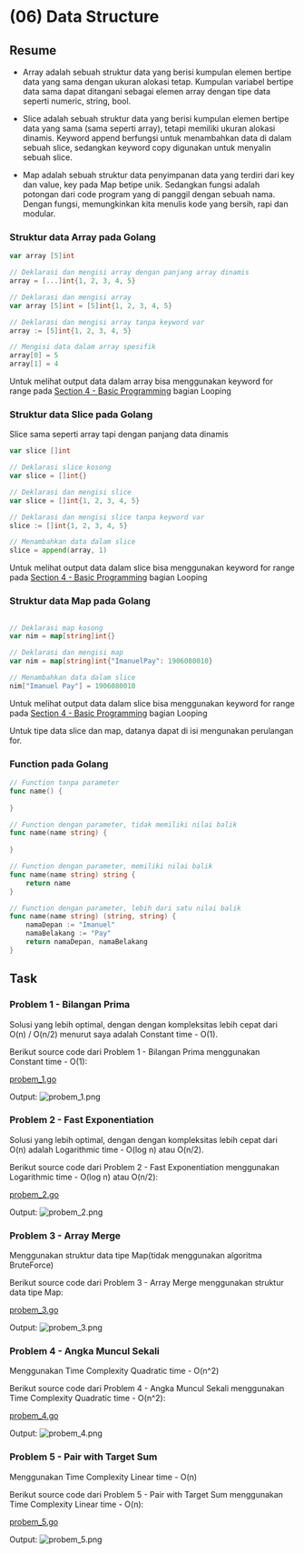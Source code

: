 # (06) Data Structure

## Resume

+ Array adalah sebuah struktur data yang berisi kumpulan elemen bertipe data yang sama dengan ukuran alokasi tetap. Kumpulan variabel bertipe data sama dapat ditangani sebagai elemen array dengan tipe data seperti numeric, string, bool.

+ Slice adalah sebuah struktur data yang berisi kumpulan elemen bertipe data yang sama (sama seperti array), tetapi memiliki ukuran alokasi dinamis. Keyword append berfungsi untuk menambahkan data di dalam sebuah slice, sedangkan keyword copy digunakan untuk menyalin sebuah slice.

+ Map adalah sebuah struktur data penyimpanan data yang terdiri dari key dan value, key pada Map betipe unik. Sedangkan fungsi adalah potongan dari code program yang di panggil dengan sebuah nama. Dengan fungsi, memungkinkan kita menulis kode yang bersih, rapi dan modular.

### Struktur data Array pada Golang

```go
var array [5]int

// Deklarasi dan mengisi array dengan panjang array dinamis
array = [...]int{1, 2, 3, 4, 5}

// Deklarasi dan mengisi array
var array [5]int = [5]int{1, 2, 3, 4, 5}

// Deklarasi dan mengisi array tanpa keyword var
array := [5]int{1, 2, 3, 4, 5}

// Mengisi data dalam array spesifik
array[0] = 5
array[1] = 4
```

Untuk melihat output data dalam array bisa menggunakan keyword for range pada [Section 4 - Basic Programming](../4_Basic%20Programming/summary.md) bagian Looping

### Struktur data Slice pada Golang

Slice sama seperti array tapi dengan panjang data dinamis

```go
var slice []int

// Deklarasi slice kosong
var slice = []int{}

// Deklarasi dan mengisi slice
var slice = []int{1, 2, 3, 4, 5}

// Deklarasi dan mengisi slice tanpa keyword var
slice := []int{1, 2, 3, 4, 5}

// Menambahkan data dalam slice
slice = append(array, 1)
```

Untuk melihat output data dalam slice bisa menggunakan keyword for range pada [Section 4 - Basic Programming](../4_Basic%20Programming/summary.md) bagian Looping

### Struktur data Map pada Golang

```go

// Deklarasi map kosong
var nim = map[string]int{}

// Deklarasi dan mengisi map
var nim = map[string]int{"ImanuelPay": 1906080010}

// Menambahkan data dalam slice
nim["Imanuel Pay"] = 1906080010
```

Untuk melihat output data dalam slice bisa menggunakan keyword for range pada [Section 4 - Basic Programming](../4_Basic%20Programming/summary.md) bagian Looping

Untuk tipe data slice dan map, datanya dapat di isi mengunakan perulangan for.

### Function pada Golang

```go
// Function tanpa parameter
func name() {
 
}

// Function dengan parameter, tidak memiliki nilai balik
func name(name string) {
 
}

// Function dengan parameter, memiliki nilai balik
func name(name string) string {
    return name
}

// Function dengan parameter, lebih dari satu nilai balik
func name(name string) (string, string) {
    namaDepan := "Imanuel"
    namaBelakang := "Pay"
    return namaDepan, namaBelakang 
}
```

## Task

### Problem 1 - Bilangan Prima

Solusi yang lebih optimal, dengan dengan kompleksitas lebih cepat dari O(n) / O(n/2) menurut saya adalah Constant time - O(1).

Berikut source code dari Problem 1 - Bilangan Prima menggunakan Constant time - O(1):

[probem_1.go](praktikum/problem_1.go)

Output:
![probem_1.png](screenshots/problem_1.png "Bilangan Prima")

### Problem 2 - Fast Exponentiation

Solusi yang lebih optimal, dengan dengan kompleksitas lebih cepat dari O(n) adalah Logarithmic time - O(log n) atau O(n/2).

Berikut source code dari Problem 2 - Fast Exponentiation menggunakan Logarithmic time - O(log n) atau O(n/2):

[probem_2.go](praktikum/problem_2.go)

Output:
![probem_2.png](screenshots/problem_2.png "Fast Exponentiation")

### Problem 3 - Array Merge

Menggunakan struktur data tipe Map(tidak menggunakan algoritma BruteForce)

Berikut source code dari Problem 3 - Array Merge menggunakan struktur data tipe Map:

[probem_3.go](praktikum/problem_3.go)

Output:
![probem_3.png](screenshots/problem_3.png "Array Merge")

### Problem 4 - Angka Muncul Sekali

Menggunakan Time Complexity Quadratic time - O(n^2)

Berikut source code dari Problem 4 - Angka Muncul Sekali menggunakan Time Complexity Quadratic time - O(n^2):

[probem_4.go](praktikum/problem_4.go)

Output:
![probem_4.png](screenshots/problem_4.png "Angka Muncul Sekali")

### Problem 5 - Pair with Target Sum

Menggunakan Time Complexity Linear time - O(n)

Berikut source code dari Problem 5 - Pair with Target Sum menggunakan Time Complexity Linear time - O(n):

[probem_5.go](praktikum/problem_5.go)

Output:
![probem_5.png](screenshots/problem_5.png "Angka Muncul Sekali")
